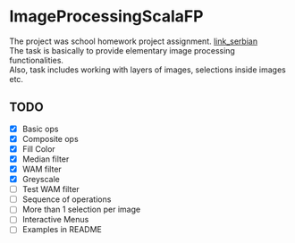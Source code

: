 # ImageProcessingScalaFP

The project was school homework project assignment. [link_serbian](http://rti.etf.bg.ac.rs/rti/ms1fp/materijali/DZ/FP_Projekat_2018.pdf)  
The task is basically to provide elementary image processing functionalities.  
Also, task includes working with layers of images, selections inside images etc. 

## TODO
- [x] Basic ops
- [x] Composite ops
- [X] Fill Color
- [x] Median filter
- [X] WAM filter
- [X] Greyscale
- [ ] Test WAM filter
- [ ] Sequence of operations
- [ ] More than 1 selection per image
- [ ] Interactive Menus
- [ ] Examples in README
